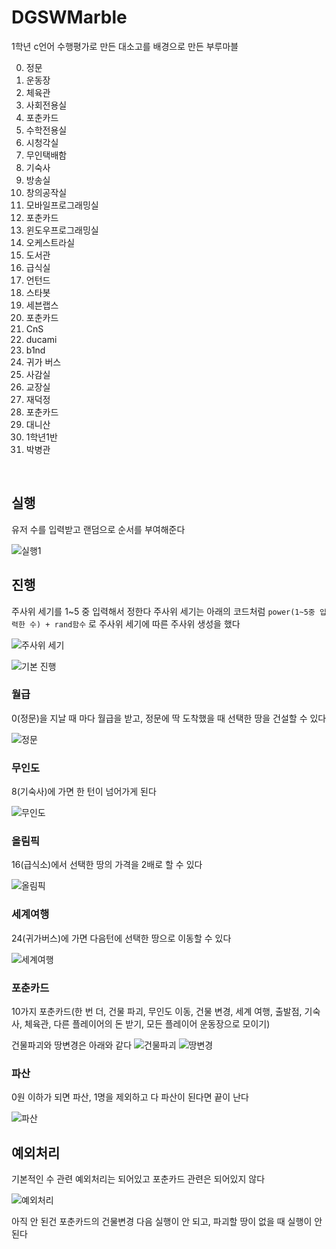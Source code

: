 # DGSWMarble
1학년 c언어 수행평가로 만든 대소고를 배경으로 만든 부루마블

0. 정문
1. 운동장
2. 체육관
3. 사회전용실
4. 포춘카드
5. 수학전용실
6. 시청각실
7. 무인택배함
8. 기숙사
9. 방송실
10. 창의공작실
11. 모바일프로그래밍실
12. 포춘카드
13. 윈도우프로그래밍실
14. 오케스트라실
15. 도서관
16. 급식실
17. 언턴드
18. 스타봇
19. 세븐랩스
20. 포춘카드
21. CnS
22. ducami
23. b1nd
24. 귀가 버스
25. 사감실
26. 교장실
27. 재덕정
28. 포춘카드
29. 대니산
30. 1학년1반
31. 박병관

<br>

## 실행
유저 수를 입력받고 랜덤으로 순서를 부여해준다

![실행1](https://user-images.githubusercontent.com/85085375/170060756-050ae24e-9572-44d5-b123-dd151d6b81fb.gif)

## 진행
주사위 세기를 1~5 중 입력해서 정한다
주사위 세기는 아래의 코드처럼 `power(1~5중 입력한 수) + rand함수` 로 주사위 세기에 따른 주사위 생성을 했다

![주사위 세기](https://user-images.githubusercontent.com/85085375/170153379-d6ac6805-2d51-4ead-b043-7d0e3c74ecaa.png)

![기본 진행](https://user-images.githubusercontent.com/85085375/170061154-2ee6591d-d405-44d1-b19d-d7c89a296bbf.gif)

### 월급
0(정문)을 지날 때 마다 월급을 받고, 정문에 딱 도착했을 때 선택한 땅을 건설할 수 있다

![정문](https://user-images.githubusercontent.com/85085375/170148411-e682a0e9-dc83-4952-aa61-2c734e0e4fa3.gif)

### 무인도
8(기숙사)에 가면 한 턴이 넘어가게 된다

![무인도](https://user-images.githubusercontent.com/85085375/170148343-217afd49-bd45-4fbf-bc39-d5da4b3e225b.gif)

### 올림픽
16(급식소)에서 선택한 땅의 가격을 2배로 할 수 있다

![올림픽](https://user-images.githubusercontent.com/85085375/170179759-a87e44da-ceaf-4d4a-8055-56a6df9f767f.gif)


### 세계여행
24(귀가버스)에 가면 다음턴에 선택한 땅으로 이동할 수 있다

![세계여행](https://user-images.githubusercontent.com/85085375/170171886-b45ae470-5eec-4633-b7b5-4c6a8951ef58.gif)

### 포춘카드
10가지 포춘카드(한 번 더, 건물 파괴, 무인도 이동, 건물 변경, 세계 여행, 출발점, 기숙사, 체육관, 다른 플레이어의 돈 받기, 모든 플레이어 운동장으로 모이기)

건물파괴와 땅변경은 아래와 같다
![건물파괴](https://user-images.githubusercontent.com/85085375/170173286-409910ea-8216-44ad-bcdc-5f3240b114fa.gif)
![땅변경](https://user-images.githubusercontent.com/85085375/170173311-35edc11f-4181-4bc5-8632-8e1656e6eed0.png)

### 파산
0원 이하가 되면 파산, 1명을 제외하고 다 파산이 된다면 끝이 난다

![파산](https://user-images.githubusercontent.com/85085375/170180345-d6436c9e-51ba-4381-917a-c288d1961e5f.gif)

## 예외처리
기본적인 수 관련 예외처리는 되어있고 포춘카드 관련은 되어있지 않다

![예외처리](https://user-images.githubusercontent.com/85085375/170148390-e9619a41-8b1d-4050-94cc-f2e88867991f.gif)

아직 안 된건 포춘카드의 건물변경 다음 실행이 안 되고, 파괴할 땅이 없을 때 실행이 안 된다

